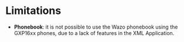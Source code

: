 # Limitations

* **Phonebook**: it is not possible to use the Wazo phonebook using the GXP16xx phones, due to a
  lack of features in the XML Application.
